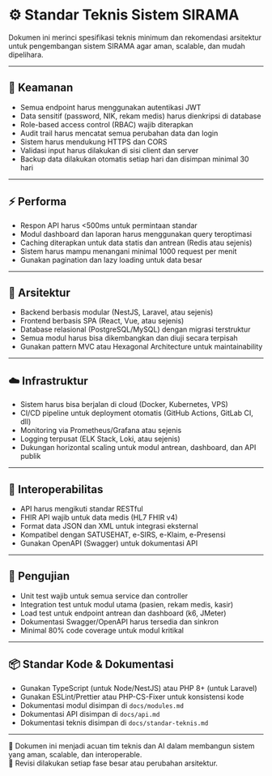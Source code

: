 # ⚙️ Standar Teknis Sistem SIRAMA

Dokumen ini merinci spesifikasi teknis minimum dan rekomendasi arsitektur untuk pengembangan sistem SIRAMA agar aman, scalable, dan mudah dipelihara.

---

## 🔐 Keamanan

- Semua endpoint harus menggunakan autentikasi JWT
- Data sensitif (password, NIK, rekam medis) harus dienkripsi di database
- Role-based access control (RBAC) wajib diterapkan
- Audit trail harus mencatat semua perubahan data dan login
- Sistem harus mendukung HTTPS dan CORS
- Validasi input harus dilakukan di sisi client dan server
- Backup data dilakukan otomatis setiap hari dan disimpan minimal 30 hari

---

## ⚡ Performa

- Respon API harus <500ms untuk permintaan standar
- Modul dashboard dan laporan harus menggunakan query teroptimasi
- Caching diterapkan untuk data statis dan antrean (Redis atau sejenis)
- Sistem harus mampu menangani minimal 1000 request per menit
- Gunakan pagination dan lazy loading untuk data besar

---

## 🧱 Arsitektur

- Backend berbasis modular (NestJS, Laravel, atau sejenis)
- Frontend berbasis SPA (React, Vue, atau sejenis)
- Database relasional (PostgreSQL/MySQL) dengan migrasi terstruktur
- Semua modul harus bisa dikembangkan dan diuji secara terpisah
- Gunakan pattern MVC atau Hexagonal Architecture untuk maintainability

---

## ☁️ Infrastruktur

- Sistem harus bisa berjalan di cloud (Docker, Kubernetes, VPS)
- CI/CD pipeline untuk deployment otomatis (GitHub Actions, GitLab CI, dll)
- Monitoring via Prometheus/Grafana atau sejenis
- Logging terpusat (ELK Stack, Loki, atau sejenis)
- Dukungan horizontal scaling untuk modul antrean, dashboard, dan API publik

---

## 🔄 Interoperabilitas

- API harus mengikuti standar RESTful
- FHIR API wajib untuk data medis (HL7 FHIR v4)
- Format data JSON dan XML untuk integrasi eksternal
- Kompatibel dengan SATUSEHAT, e-SIRS, e-Klaim, e-Presensi
- Gunakan OpenAPI (Swagger) untuk dokumentasi API

---

## 🧪 Pengujian

- Unit test wajib untuk semua service dan controller
- Integration test untuk modul utama (pasien, rekam medis, kasir)
- Load test untuk endpoint antrean dan dashboard (k6, JMeter)
- Dokumentasi Swagger/OpenAPI harus tersedia dan sinkron
- Minimal 80% code coverage untuk modul kritikal

---

## 📦 Standar Kode & Dokumentasi

- Gunakan TypeScript (untuk Node/NestJS) atau PHP 8+ (untuk Laravel)
- Gunakan ESLint/Prettier atau PHP-CS-Fixer untuk konsistensi kode
- Dokumentasi modul disimpan di `docs/modules.md`
- Dokumentasi API disimpan di `docs/api.md`
- Dokumentasi teknis disimpan di `docs/standar-teknis.md`

---

📌 Dokumen ini menjadi acuan tim teknis dan AI dalam membangun sistem yang aman, scalable, dan interoperable.  
📌 Revisi dilakukan setiap fase besar atau perubahan arsitektur.
